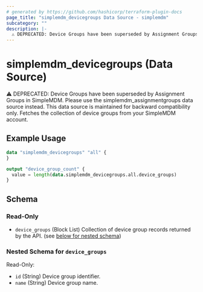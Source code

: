 ```yaml
---
# generated by https://github.com/hashicorp/terraform-plugin-docs
page_title: "simplemdm_devicegroups Data Source - simplemdm"
subcategory: ""
description: |-
  ⚠️ DEPRECATED: Device Groups have been superseded by Assignment Groups in SimpleMDM. Please use the simplemdm_assignmentgroups data source instead. This data source is maintained for backward compatibility only. Fetches the collection of device groups from your SimpleMDM account.
---
```


# simplemdm_devicegroups (Data Source)

⚠️ DEPRECATED: Device Groups have been superseded by Assignment Groups in SimpleMDM. Please use the simplemdm_assignmentgroups data source instead. This data source is maintained for backward compatibility only. Fetches the collection of device groups from your SimpleMDM account.

## Example Usage

```terraform
data "simplemdm_devicegroups" "all" {
}

output "device_group_count" {
  value = length(data.simplemdm_devicegroups.all.device_groups)
}
```

<!-- schema generated by tfplugindocs -->
## Schema

### Read-Only

- `device_groups` (Block List) Collection of device group records returned by the API. (see [below for nested schema](#nestedblock--device_groups))

<a id="nestedblock--device_groups"></a>
### Nested Schema for `device_groups`

Read-Only:

- `id` (String) Device group identifier.
- `name` (String) Device group name.
